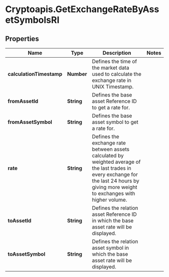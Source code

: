 # Cryptoapis.GetExchangeRateByAssetSymbolsRI

## Properties

Name | Type | Description | Notes
------------ | ------------- | ------------- | -------------
**calculationTimestamp** | **Number** | Defines the time of the market data used to calculate the exchange rate in UNIX Timestamp. | 
**fromAssetId** | **String** | Defines the base asset Reference ID to get a rate for. | 
**fromAssetSymbol** | **String** | Defines the base asset symbol to get a rate for. | 
**rate** | **String** | Defines the exchange rate between assets calculated by weighted average of the last trades in every exchange for the last 24 hours by giving more weight to exchanges with higher volume. | 
**toAssetId** | **String** | Defines the relation asset Reference ID in which the base asset rate will be displayed. | 
**toAssetSymbol** | **String** | Defines the relation asset symbol in which the base asset rate will be displayed. | 


